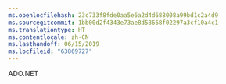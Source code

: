 ```yaml
---
ms.openlocfilehash: 23c733f8fde0aa5e6a2d4d688008a99bd1c2a4d9
ms.sourcegitcommit: 1bb00d2f4343e73ae8d58668f02297a3cf10a4c1
ms.translationtype: HT
ms.contentlocale: zh-CN
ms.lasthandoff: 06/15/2019
ms.locfileid: "63869727"
---
```

ADO.NET